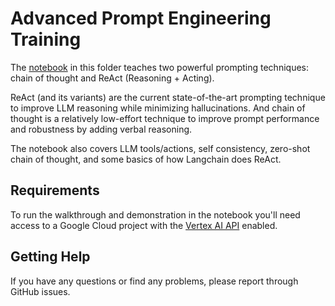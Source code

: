 # Advanced Prompt Engineering Training

The [notebook](./cot_react.ipynb) in this folder teaches two powerful prompting techniques: chain of thought and ReAct (Reasoning + Acting).

ReAct (and its variants) are the current state-of-the-art prompting technique to improve LLM reasoning while minimizing hallucinations. And chain of thought is a relatively low-effort technique to improve prompt performance and robustness by adding verbal reasoning.

The notebook also covers LLM tools/actions, self consistency, zero-shot chain of thought, and some basics of how Langchain does ReAct.

## Requirements

To run the walkthrough and demonstration in the notebook you'll need access to a Google Cloud project with the [Vertex AI API](https://console.cloud.google.com/apis/library/aiplatform.googleapis.com) enabled.

## Getting Help

If you have any questions or find any problems, please report through GitHub issues.
